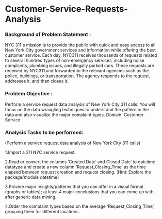 # Customer-Service-Requests-Analysis
### Background of Problem Statement :

NYC 311's mission is to provide the public with quick and easy access to all New York City government services and information while offering the best customer service. Each day, NYC311 receives thousands of requests related to several hundred types of non-emergency services, including noise complaints, plumbing issues, and illegally parked cars. These requests are received by NYC311 and forwarded to the relevant agencies such as the police, buildings, or transportation. The agency responds to the request, addresses it, and then closes it.

### Problem Objective :

Perform a service request data analysis of New York City 311 calls. You will focus on the data wrangling techniques to understand the pattern in the data and also visualize the major complaint types.
Domain: Customer Service

### Analysis Tasks to be performed:

(Perform a service request data analysis of New York City 311 calls) 

1.Import a 311 NYC service request.

2.Read or convert the columns ‘Created Date’ and Closed Date’ to datetime datatype and create a new column ‘Request_Closing_Time’ as the time elapsed between request creation and request closing. (Hint: Explore the package/module datetime)

3.Provide major insights/patterns that you can offer in a visual format (graphs or tables); at least 4 major conclusions that you can come up with after generic data mining.

4.Order the complaint types based on the average ‘Request_Closing_Time’, grouping them for different locations.
